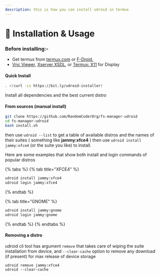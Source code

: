 ```yaml
---
description: this is how you can install udroid in termux
---
```


# 📖 Installation & Usage

### Before installing:-

* Get termux from [termux.com](https://termux.com) or [F-Droid.](https://f-droid.org/en/packages/com.termux/)
* [Vnc Viewer](https://play.google.com/store/apps/details?id=com.iiordanov.freebVNC), [Xserver XSDL](https://play.google.com/store/apps/details?id=x.org.server), or [Termux: X11](https://github.com/termux/termux-x11) for Display

#### Quick Install

```bash
. <(curl -Ls https://bit.ly/udroid-installer)
```

Install all dependencies and the best current distro

#### From sources (manual install)

```bash
git clone https://github.com/RandomCoderOrg/fs-manager-udroid
cd fs-manager-udroid
bash install.sh
```

then use `udroid --list` to get a table of available distros and the names of their suites ( something like **jammy:xfce4** ) then use `udroid install jammy:xfce4` (or the suite you like) to install.

Here are some examples that show both install and login commands of popular distros

{% tabs %}
{% tab title="XFCE4" %}
```bash
udroid install jammy:xfce4
udroid login jammy:xfce4
```
{% endtab %}

{% tab title="GNOME" %}
```bash
udroid install jammy:gnome
udroid login jammy:gnome
```
{% endtab %}
{% endtabs %}

#### Removing a distro

udroid cli tool has argument `remove` that takes care of wiping the suite installation from device, and `--clear-cache` option to remove any download (if present) for max release of device storage &#x20;

```
udroid remove jammy:xfce4
udroid --clear-cache
```

